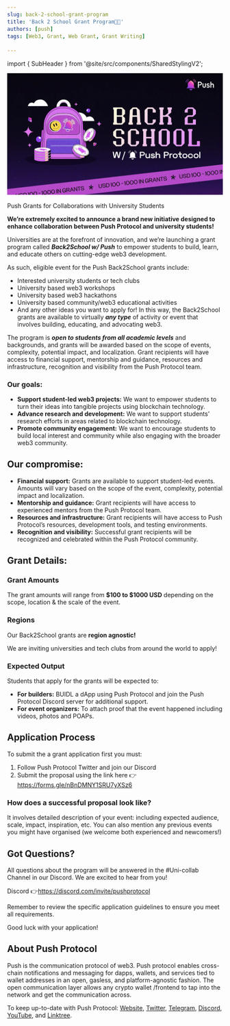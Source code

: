 ```yaml
---
slug: back-2-school-grant-program
title: 'Back 2 School Grant Program🎒💜'
authors: [push]
tags: [Web3, Grant, Web Grant, Grant Writing]

---
```

import { SubHeader } from '@site/src/components/SharedStylingV2';

![Docusaurus Image](./cover-image.webp)

<SubHeader>Push Grants for Collaborations with University Students</SubHeader>

<b>
    We’re extremely excited to announce a brand new initiative designed to enhance collaboration between Push Protocol and university students!
</b>

Universities are at the forefront of innovation, and we’re launching a grant program called <b><i>Back2School w/ Push</i></b> to empower students to build, learn, and educate others on cutting-edge web3 development.

As such, eligible event for the Push Back2School grants include:

- Interested university students or tech clubs
- University based web3 workshops
- University based web3 hackathons
- University based community/web3 educational activities
- And any other ideas you want to apply for!
In this way, the Back2School grants are available to virtually <b><i>any type</i></b> of activity or event that involves building, educating, and advocating web3.

The program is <b><i>open to students from all academic levels</i></b> and backgrounds, and grants will be awarded based on the scope of events, complexity, potential impact, and localization. Grant recipients will have access to financial support, mentorship and guidance, resources and infrastructure, recognition and visibility from the Push Protocol team.

### Our goals:
- <b>Support student-led web3 projects:</b> We want to empower students to turn their ideas into tangible projects using blockchain technology.
- <b>Advance research and development:</b> We want to support students’ research efforts in areas related to blockchain technology.
- <b>Promote community engagement:</b> We want to encourage students to build local interest and community while also engaging with the broader web3 community.

## Our compromise:
- <b>Financial support:</b> Grants are available to support student-led events. Amounts will vary based on the scope of the event, complexity, potential impact and localization.
- <b>Mentorship and guidance:</b> Grant recipients will have access to experienced mentors from the Push Protocol team.
- <b>Resources and infrastructure:</b> Grant recipients will have access to Push Protocol’s resources, development tools, and testing environments.
- <b>Recognition and visibility:</b> Successful grant recipients will be recognized and celebrated within the Push Protocol community.

## Grant Details:
### Grant Amounts
The grant amounts will range from <b>$100 to $1000 USD</b> depending on the scope, location & the scale of the event.

### Regions
Our Back2School grants are <b>region agnostic!</b>

We are inviting universities and tech clubs from around the world to apply!

### Expected Output
Students that apply for the grants will be expected to:

- <b>For builders:</b> BUIDL a dApp using Push Protocol and join the Push Protocol Discord server for additional support.
- <b>For event organizers:</b> To attach proof that the event happened including videos, photos and POAPs.

## Application Process
To submit the a grant application first you must:

1. Follow Push Protocol Twitter and join our Discord
2. Submit the proposal using the link here 👉https://forms.gle/nBnDMNY1SRU7yXSz6

### How does a successful proposal look like?
It involves detailed description of your event: including expected audience, scale, impact, inspiration, etc. You can also mention any previous events you might have organised (we welcome both experienced and newcomers!)

## Got Questions?
All questions about the program will be answered in the #Uni-collab Channel in our Discord. We are excited to hear from you!

Discord 👉https://discord.com/invite/pushprotocol

Remember to review the specific application guidelines to ensure you meet all requirements.

Good luck with your application!

## About Push Protocol

Push is the communication protocol of web3. Push protocol enables cross-chain notifications and messaging for dapps, wallets, and services tied to wallet addresses in an open, gasless, and platform-agnostic fashion. The open communication layer allows any crypto wallet /frontend to tap into the network and get the communication across.

To keep up-to-date with Push Protocol: [Website](https://push.org/), [Twitter](https://twitter.com/pushprotocol), [Telegram](https://t.me/epnsproject), [Discord](https://discord.gg/pushprotocol), [YouTube](https://www.youtube.com/c/EthereumPushNotificationService), and [Linktree](https://linktr.ee/pushprotocol).